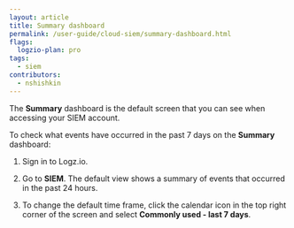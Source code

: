 ```yaml
---
layout: article
title: Summary dashboard
permalink: /user-guide/cloud-siem/summary-dashboard.html
flags:
  logzio-plan: pro
tags:
  - siem
contributors:
  - nshishkin
---
```


The **Summary** dashboard is the default screen that you can see when accessing your SIEM account. 

To check what events have occurred in the past 7 days on the **Summary** dashboard:

1. Sign in to Logz.io.

2. Go to **SIEM**. The default view shows a summary of events that occurred in the past 24 hours.

3. To change the default time frame, click the calendar icon in the top right corner of the screen and select **Commonly used - last 7 days**.